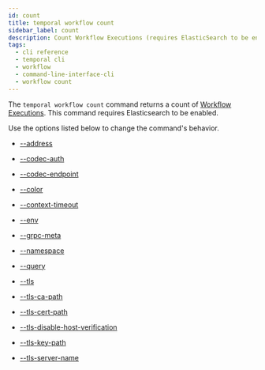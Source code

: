 ```yaml
---
id: count
title: temporal workflow count
sidebar_label: count
description: Count Workflow Executions (requires ElasticSearch to be enabled).
tags:
  - cli reference
  - temporal cli
  - workflow
  - command-line-interface-cli
  - workflow count
---
```


The `temporal workflow count` command returns a count of [Workflow Executions](/concepts/what-is-a-workflow-execution).
This command requires Elasticsearch to be enabled.

Use the options listed below to change the command's behavior.

- [--address](/cli/cmd-options/address)

- [--codec-auth](/cli/cmd-options/codec-auth)

- [--codec-endpoint](/cli/cmd-options/codec-endpoint)

- [--color](/cli/cmd-options/color)

- [--context-timeout](/cli/cmd-options/context-timeout)

- [--env](/cli/cmd-options/env)

- [--grpc-meta](/cli/cmd-options/grpc-meta)

- [--namespace](/cli/cmd-options/namespace)

- [--query](/cli/cmd-options/query)

- [--tls](/cli/cmd-options/tls)

- [--tls-ca-path](/cli/cmd-options/tls-ca-path)

- [--tls-cert-path](/cli/cmd-options/tls-cert-path)

- [--tls-disable-host-verification](/cli/cmd-options/tls-disable-host-verification)

- [--tls-key-path](/cli/cmd-options/tls-key-path)

- [--tls-server-name](/cli/cmd-options/tls-server-name)

